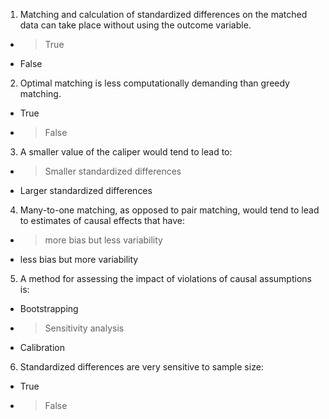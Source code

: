 1. Matching and calculation of standardized differences on the matched data can take place without using the outcome
variable.

- >True
- False


2. Optimal matching is less computationally demanding than greedy matching.

- True
- >False


3. A smaller value of the caliper would tend to lead to:

- >Smaller standardized differences
- Larger standardized differences


4. Many-to-one matching, as opposed to pair matching, would tend to lead to estimates of causal effects that have:

- >more bias but less variability
- less bias but more variability


5. A method for assessing the impact of violations of causal assumptions is:

- Bootstrapping
- >Sensitivity analysis
- Calibration


6. Standardized differences are very sensitive to sample size:

- True
- >False


